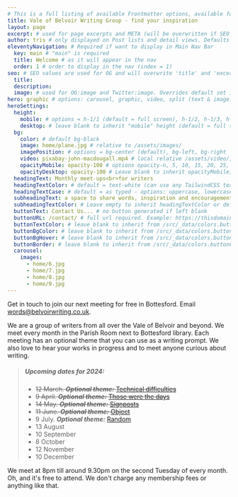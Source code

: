 ```yaml
---
# This is a full listing of available Frontmatter options, available for any content (.md) file.
title: Vale of Belvoir Writing Group - find your inspiration
layout: page
excerpt: # used for page excerpts and META (will be overwritten if SEO used below)
author: tris # only displayed on Post lists and detail views. Defaults to _data/meta.authorURL
eleventyNavigation: # Required if want to display in Main Nav Bar
  key: main # "main" is required
  title: Welcome # as it will appear in the nav
  order: 1 # order to display in the nav (index = 1)
seo: # SEO values are used for OG and will overwrite 'title' and 'excerpt' above
  title:
  description:
  image: # used for OG:image and Twitter:image. Overrides default set in _data/meta.siteImage
hero: graphic # options: carousel, graphic, video, split (text & image)
heroSettings:
  height:
    mobile: # options = h-1/1 (default = full screen), h-1/2, h-1/3, h-3/4, h-9/10, h-48 (12rem, 192px), h-56 (14rem, 224px), h-64 (16rem, 256px)
    desktop: # leave blank to inherit "mobile" height (default = full screen)
  bg:
    color: # default bg-black
    image: home/plane.jpg # relative to /assets/images/
    imagePosition: # options = bg-center (default), bg-left, bg-right
    video: pixabay-john-macdougall.mp4 # local relative /assets/video/, or full https://... if remote?
    opacityMobile: opacity-100 # options opacity-n, 5, 10, 15, 20, 25, 50, 75, 100 (default)
    opacityDesktop: opacity-100 # Leave blank to inherit opacityMobile, use same options as opacityMobile
  headingText: Monthly meet-ups<br>for writers
  headingTextColor: # default = text-white (can use any TailwindCSS text-[color]-[xxx])
  headingTextCase: # default = as typed - options: uppercase, lowercase, capitalize
  subheadingText: a space to share words, inspiration and encouragement
  subheadingTextColor: # Leave empty to inherit headingTextColor or default (text-white) or use any text-[color]-[xxx]
  buttonText: Contact Us... # no button generated if left blank
  buttonURL: /contact/ # full url required. Example: https://thisdomain.com/somepage/
  buttonTextColor: # leave blank to inherit from /src/_data/colors.buttonCustom or buttonDefault
  buttonBgColor: # leave blank to inherit from /src/_data/colors.buttonCustom.bg or buttonDefault.bg
  buttonBgHover: # leave blank to inherit from /src/_data/colors.buttonCustom.bgHover or buttonDefault.bgHover
  buttonBorder: # leave blank to inherit from /src/_data/colors.buttonCustom.border or buttonDefault.border
  carousel:
    images:
      - home/6.jpg
      - home/7.jpg
      - home/8.jpg
      - home/9.jpg
---
```


Get in touch to join our next meeting for free in Bottesford. Email words@belvoirwriting.co.uk. 

We are a group of writers from all over the Vale of Belvoir and beyond. We meet every month in the Parish Room next to Bottesford library. Each meeting has an optional theme that you can use as a writing prompt. We also love to hear your works in progress and to meet anyone curious about writing.

> ##### Upcoming dates for 2024:
>
> - ~~12 March. ***Optional theme:*** [Technical difficulties](/2024/02/17/technical-difficulties)~~
> - ~~9 April. ***Optional theme:*** [Those were the days](/2024/03/17/those-were-the-days)~~
> - ~~14 May. ***Optional theme:*** [Signposts](/2024/04/14/signposts)~~
> - ~~11 June. ***Optional theme:*** [Object](/2024/06/09/object)~~
> - 9 July. ***Optional theme:*** [Random](/2024/06/15/random)
> - 13 August
> - 10 September
> - 8 October
> - 12 November
> - 10 December

We meet at 8pm till around 9.30pm on the second Tuesday of every month. Oh, and it's free to attend. We don't charge any membership fees or anything like that. 